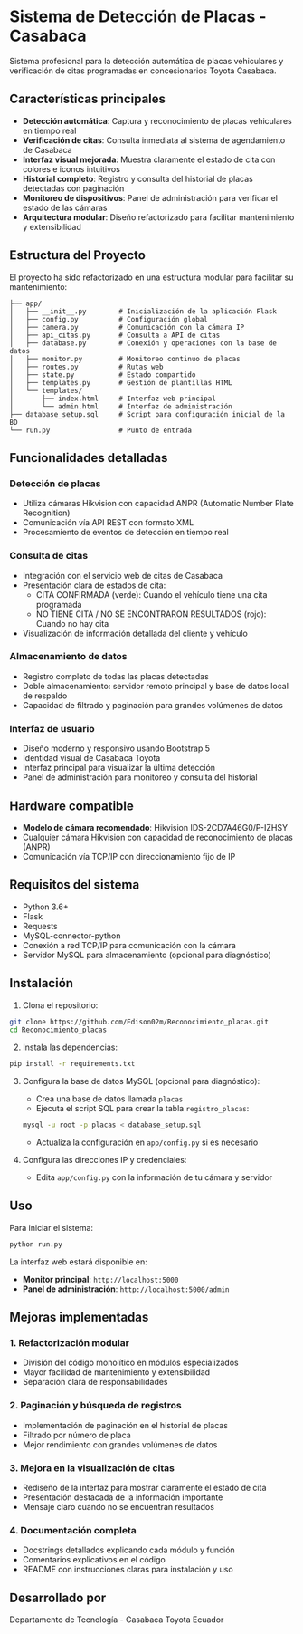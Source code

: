 # Sistema de Detección de Placas - Casabaca

Sistema profesional para la detección automática de placas vehiculares y verificación de citas programadas en concesionarios Toyota Casabaca.

## Características principales

- **Detección automática**: Captura y reconocimiento de placas vehiculares en tiempo real
- **Verificación de citas**: Consulta inmediata al sistema de agendamiento de Casabaca
- **Interfaz visual mejorada**: Muestra claramente el estado de cita con colores e iconos intuitivos
- **Historial completo**: Registro y consulta del historial de placas detectadas con paginación
- **Monitoreo de dispositivos**: Panel de administración para verificar el estado de las cámaras
- **Arquitectura modular**: Diseño refactorizado para facilitar mantenimiento y extensibilidad

## Estructura del Proyecto

El proyecto ha sido refactorizado en una estructura modular para facilitar su mantenimiento:

```
├── app/
│   ├── __init__.py        # Inicialización de la aplicación Flask
│   ├── config.py          # Configuración global
│   ├── camera.py          # Comunicación con la cámara IP
│   ├── api_citas.py       # Consulta a API de citas
│   ├── database.py        # Conexión y operaciones con la base de datos
│   ├── monitor.py         # Monitoreo continuo de placas
│   ├── routes.py          # Rutas web
│   ├── state.py           # Estado compartido
│   ├── templates.py       # Gestión de plantillas HTML
│   └── templates/
│       ├── index.html     # Interfaz web principal
│       └── admin.html     # Interfaz de administración
├── database_setup.sql     # Script para configuración inicial de la BD
└── run.py                 # Punto de entrada
```

## Funcionalidades detalladas

### Detección de placas
- Utiliza cámaras Hikvision con capacidad ANPR (Automatic Number Plate Recognition)
- Comunicación vía API REST con formato XML
- Procesamiento de eventos de detección en tiempo real

### Consulta de citas
- Integración con el servicio web de citas de Casabaca
- Presentación clara de estados de cita:
  - CITA CONFIRMADA (verde): Cuando el vehículo tiene una cita programada
  - NO TIENE CITA / NO SE ENCONTRARON RESULTADOS (rojo): Cuando no hay cita
- Visualización de información detallada del cliente y vehículo

### Almacenamiento de datos
- Registro completo de todas las placas detectadas
- Doble almacenamiento: servidor remoto principal y base de datos local de respaldo
- Capacidad de filtrado y paginación para grandes volúmenes de datos

### Interfaz de usuario
- Diseño moderno y responsivo usando Bootstrap 5
- Identidad visual de Casabaca Toyota
- Interfaz principal para visualizar la última detección
- Panel de administración para monitoreo y consulta del historial

## Hardware compatible

- **Modelo de cámara recomendado**: Hikvision IDS-2CD7A46G0/P-IZHSY
- Cualquier cámara Hikvision con capacidad de reconocimiento de placas (ANPR)
- Comunicación vía TCP/IP con direccionamiento fijo de IP

## Requisitos del sistema

- Python 3.6+
- Flask
- Requests
- MySQL-connector-python
- Conexión a red TCP/IP para comunicación con la cámara
- Servidor MySQL para almacenamiento (opcional para diagnóstico)

## Instalación

1. Clona el repositorio:

```bash
git clone https://github.com/Edison02m/Reconocimiento_placas.git
cd Reconocimiento_placas
```

2. Instala las dependencias:

```bash
pip install -r requirements.txt
```

3. Configura la base de datos MySQL (opcional para diagnóstico):
   - Crea una base de datos llamada `placas`
   - Ejecuta el script SQL para crear la tabla `registro_placas`:
   ```bash
   mysql -u root -p placas < database_setup.sql
   ```
   - Actualiza la configuración en `app/config.py` si es necesario

4. Configura las direcciones IP y credenciales:
   - Edita `app/config.py` con la información de tu cámara y servidor

## Uso

Para iniciar el sistema:

```bash
python run.py
```

La interfaz web estará disponible en:
- **Monitor principal**: `http://localhost:5000`
- **Panel de administración**: `http://localhost:5000/admin`

## Mejoras implementadas

### 1. Refactorización modular
- División del código monolítico en módulos especializados
- Mayor facilidad de mantenimiento y extensibilidad
- Separación clara de responsabilidades

### 2. Paginación y búsqueda de registros
- Implementación de paginación en el historial de placas
- Filtrado por número de placa
- Mejor rendimiento con grandes volúmenes de datos

### 3. Mejora en la visualización de citas
- Rediseño de la interfaz para mostrar claramente el estado de cita
- Presentación destacada de la información importante
- Mensaje claro cuando no se encuentran resultados

### 4. Documentación completa
- Docstrings detallados explicando cada módulo y función
- Comentarios explicativos en el código
- README con instrucciones claras para instalación y uso

## Desarrollado por

Departamento de Tecnología - Casabaca Toyota Ecuador 
